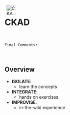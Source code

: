 <img width="32" alt="CKAD" style="float: left; padding: 0 5px;" src="https://user-images.githubusercontent.com/34093915/126874239-bee97f81-3fab-409f-95d9-6d09652a744f.png"> 

# CKAD

<br>

``` Final Comments: ```

<br>

## Overview
* **ISOLATE**: 
    * learn the concepts
* **INTEGRATE**: 
    * hands on exercises
* **IMPROVISE**: 
    * in-the-wild experience

